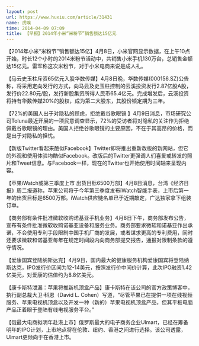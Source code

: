 ```yaml
---
layout: post
url: https://www.huxiu.com/article/31431
name: 虎嗅
time: 2014-04-09 07:09
title: 【早报】2014年小米“米粉节”销售额达15亿元
---
```

【2014年小米“米粉节”销售额达15亿】4月8日，小米官网显示数据，在上午10点开始，时长12个小时的2014米粉节活动中，共销售小米手机130万台，总销售金额达15亿元。雷军称这次米粉节，对于小米电商来说是成人礼。

【马云史玉柱斥资65亿元入股华数传媒】4月8日晚，华数传媒(000156.SZ)公告称，将采用定向发行的方式，向马云及史玉柱控制的云溪投资发行2.87亿股A股，发行价22.80元/股，发行新股集资所得人民币65.4亿元。完成增发后，云溪投资将持有华数传媒20%的股权，成为第二大股东，其股份锁定期为三年。

【72%的美国人出于对隐私的顾虑，拒绝戴谷歌眼镜 】4月9日消息，市场研究公司Toluna最近开展的一项民意调查显示，72%的受访者将对隐私的关注作为拒绝佩戴谷歌眼镜的理由。美国人拒绝谷歌眼镜的主要原因，不在于其高昂的价格，而是出于对隐私的担忧。

【新版Twitter看起来酷似Facebook】Twitter即将推出重新改版的新网站，但它的外观和使用体验均酷似Facebook。改版后的Twitter更强调人们喜爱或转发的照片和Tweet信息。与Facebook一样，现在的Twitter也开始使用时间轴来呈现内容。

【苹果iWatch或第三季度上市 出货目标6500万部】4月8日消息，台湾《经济日报》周二报道称，苹果公司将于今年第三季度发布iWatch智能手表，上市后第一年的出货目标是6500万部。iWatch供应链名单已于近期敲定，广达独家拿下组装订单。

【商务部有条件批准微软收购诺基亚手机业务】4月8日下午，商务部发布公告，宣布有条件批准微软收购诺基亚设备和服务业务。商务部要求微软和诺基亚作出承诺，不会使用专利手段限制中国手机厂商的发展，或者谋求更高的专利费用，同时还要求微软和诺基亚每年在规定时间段内向商务部提交报告，通报对限制条款的遵守情况。

【爱康国宾登陆纳斯达克】4月9日，国内最大的健康服务机构爱康国宾将登陆纳斯达克，IPO发行价区间为12-14美元，按照发行价中间价计算，此次IPO融资1.42亿美元，对爱康的估值约为8.8亿美元。

【康卡斯特泄漏：苹果将推新机顶盒产品】康卡斯特在该公司的官方政策博客中，执行副总裁大卫·科恩（David L. Cohen）写道，“尽管苹果已在提供一项在线视频服务、苹果电视机顶盒以及开发一种（新的）苹果电视机顶盒产品，但其平板电脑产品正着眼于登陆有线电视服务平台。”

【俄最大电商拟明年赴港上市】俄罗斯最大的电子商务企业Ulmart，已经在筹备明年的IPO计划，上市地点将在伦敦、纽约、香港之间进行选择。该公司透露，Ulmart更倾向于在香港上市。

